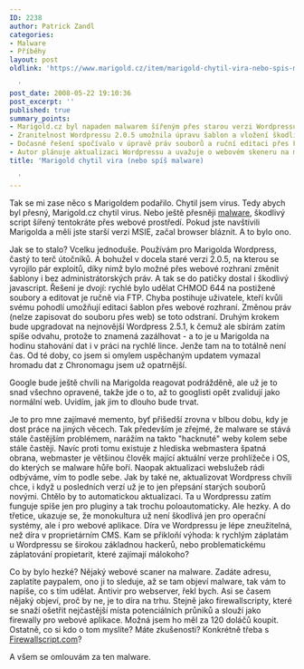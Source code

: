 ```yaml
---
ID: 2238
author: Patrick Zandl
categories:
- Malware
- Příběhy
layout: post
oldlink: 'https://www.marigold.cz/item/marigold-chytil-vira-nebo-spis-malware

  '
post_date: 2008-05-22 19:10:36
post_excerpt: ''
published: true
summary_points:
- Marigold.cz byl napaden malwarem šířeným přes starou verzi Wordpressu.
- Zranitelnost Wordpressu 2.0.5 umožnila úpravu šablon a vložení škodlivého javascriptu.
- Dočasné řešení spočívalo v úpravě práv souborů a ruční editaci přes FTP.
- Autor plánuje aktualizaci Wordpressu a uvažuje o webovém skeneru na malware.
title: 'Marigold chytil vira (nebo spíš malware)

  '
---
```


Tak se mi zase něco s Marigoldem podařilo. Chytil jsem virus. Tedy abych byl přesný, Marigold.cz chytil virus. Nebo ještě přesněji <a href="http://cs.wikipedia.org/wiki/Malware">malware</a>, škodlivý script šířený tentokráte přes webové prostředí. Pokud jste navštívili Marigolda a měli jste starší verzi MSIE, začal browser bláznit. A to bylo ono. 

Jak se to stalo? Vcelku jednoduše. Používám pro Marigolda Wordpress, častý to terč útočníků. A bohužel v docela staré verzi 2.0.5, na kterou se vyrojilo pár exploitů, díky nimž bylo možné přes webové rozhraní změnit šablony i bez administrátorských práv. A tak se do patičky dostal i škodlivý javascript. Řešení je dvojí: rychlé bylo udělat CHMOD 644 na postižené soubory a editovat je ručně via FTP. Chyba postihuje uživatele, kteří kvůli svému pohodlí umožňují editaci šablon přes webové rozhraní. Změnou práv (nelze zapisovat do souboru přes web) se toto odstraní. Druhým krokem bude upgradovat na nejnovější Wordpress 2.5.1, k čemuž ale sbírám zatím spíše odvahu, protože to znamená zazálhovat - a to je u Marigolda na hodinu stahování dat i v práci na rychlé lince. Jenže tam na to totálně není čas. Od té doby, co jsem si omylem uspěchaným updatem vymazal hromadu dat z Chronomagu jsem už opatrnější. 

Google bude ještě chvíli na Marigolda reagovat podrážděně, ale už je to snad všechno opravené, takže jde o to, až to googlisti opět zvalidují jako normální web. Uvidím, jak jim to dlouho bude trvat. 

Je to pro mne zajímavé memento, byť přišedší zrovna v blbou dobu, kdy je dost práce na jiných věcech. Tak především je zřejmé, že malware se stává stále častějším problémem, narážím na takto "hacknuté" weby kolem sebe stále častěji. Navíc proti tomu existuje z hlediska webmastera špatná obrana, webmaster je většinou člověk mající aktuální verze prohlížeče i OS, do kterých se malware hůře boří. Naopak aktualizaci webslužeb rádi odbýváme, vím to podle sebe. Jak by také ne, aktualizovat Wordpress chvíli chce, i když u posledních verzí už je to jen přepsání starých souborů novými. Chtělo by to automatickou aktualizaci. Ta u Wordpressu zatím funguje spíše jen pro pluginy a tak trochu poloautomaticky. Ale hezky. A do třetice, ukazuje se, že monokultura už není škodlivá jen pro operační systémy, ale i pro webové aplikace. Díra ve Wordpressu je lépe zneužitelná, než díra v proprietárním CMS. Kam se přikloňí výhoda: k rychlým záplatám u Wordpressu se širokou základnou hackerů, nebo problematickému záplatování propietarit, které zajímají málokoho?

Co by bylo hezké? Nějaký webové scaner na malware. Zadáte adresu, zaplatíte paypalem, ono ji to sleduje, až se tam objeví malware, tak vám to napíše, co s tím udělat. Antivir pro webserver, řekl bych. Asi se časem nějaký objeví, proč by ne, je to díra na trhu. Stejně jako firewallscripty, které se snaží ošetřit nejčastější místa potenciálních průniků a slouží jako firewally pro webové aplikace. Možná jsem ho měl za 120 doláčů koupit. Ostatně, co si kdo o tom myslíte? Máte zkušenosti? Konkrétně třeba s <a href="http://firewallscript.com/">Firewallscript.com</a>? 

A všem se omlouvám za ten malware.